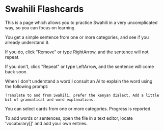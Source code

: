 # Swahili Flashcards

This is a page which allows you to practice Swahili in a very uncomplicated way, so you can focus on learning. 

You get a simple sentence from one or more categories, and see if you already understand it. 

If you do, click "Remove" or type RightArrow, and the sentence will not repeat. 

If you don't, click "Repeat" or type LeftArrow, and the sentence will come back soon. 

When I don't understand a word I consult an AI to explain the word using the following prompt: 

    Translate to and from Swahili, prefer the kenyan dialect. Add a little bit of grammatical and word explanations.

You can select cards from one or more categories. Progress is reported. 

To add words or sentences, open the file in a text editor, locate 'vocabulary[]' and add your own entries. 

